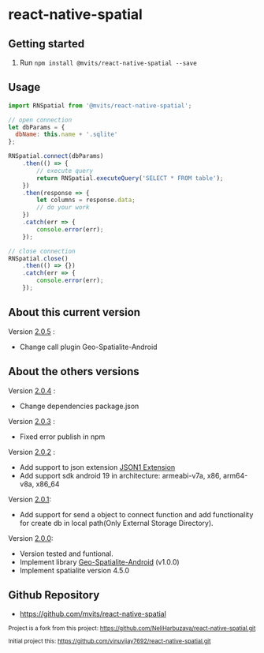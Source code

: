 
# react-native-spatial


## Getting started

1. Run `npm install @mvits/react-native-spatial --save`


## Usage
```javascript
import RNSpatial from '@mvits/react-native-spatial';

// open connection
let dbParams = {
  dbName: this.name + '.sqlite'
};

RNSpatial.connect(dbParams)
    .then(() => {
		// execute query
        return RNSpatial.executeQuery('SELECT * FROM table');
	})
	.then(response => {
		let columns = response.data;
		// do your work
	})
	.catch(err => {
		console.error(err);
	});

// close connection
RNSpatial.close()
	.then(() => {})
	.catch(err => {
		console.error(err);
	});
```
## About this current version

Version [2.0.5](https://github.com/mvits/react-native-spatial/releases/tag/v2.0.5) :
* Change call plugin Geo-Spatialite-Android

## About the others versions
Version [2.0.4](https://github.com/mvits/react-native-spatial/releases/tag/v2.0.4) :
* Change dependencies package.json

Version [2.0.3](https://github.com/mvits/react-native-spatial/releases/tag/v2.0.3) :
* Fixed error publish in npm

Version [2.0.2](https://github.com/mvits/react-native-spatial/releases/tag/v2.0.2) :

* Add support to json extension [JSON1 Extension](https://www.sqlite.org/json1.html)
* Add support sdk android 19 in architecture: armeabi-v7a, x86, arm64-v8a, x86_64

Version [2.0.1](https://github.com/mvits/react-native-spatial/releases/tag/v2.0.1):

* Add support for send a object to connect function and add functionality for create db in local path(Only External Storage Directory).


Version [2.0.0](https://github.com/mvits/react-native-spatial/releases/tag/v2.0.0):

* Version tested and funtional.
* Implement library [Geo-Spatialite-Android](https://github.com/mvits/Geo-Spatialite-Android/releases/tag/v1.0.0) (v1.0.0)
* Implement spatialite version 4.5.0

## Github Repository
* https://github.com/mvits/react-native-spatial

<sub>

Project is a fork from this project:
https://github.com/NeliHarbuzava/react-native-spatial.git  



Initial project this:
https://github.com/vinuvijay7692/react-native-spatial.git
</sup>
